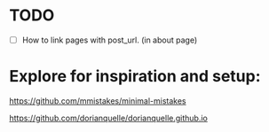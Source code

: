 # TODO

- [ ] How to link pages with post_url. (in about page)

# Explore for inspiration and setup:

https://github.com/mmistakes/minimal-mistakes

https://github.com/dorianquelle/dorianquelle.github.io

